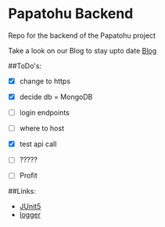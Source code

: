 # Papatohu Backend

Repo for the backend of the Papatohu project

Take a look on our Blog to stay upto date [Blog](https://papatohu.wordpress.com/blog/)

##ToDo's:
- [x] change to https
- [x] decide db = MongoDB
- [ ] login endpoints
- [ ] where to host
- [x] test api call
- [ ] ?????
- [ ] Profit


##Links:
- [JUnit5](https://junit.org/junit5/docs/current/user-guide/)
- [logger](http://www.slf4j.org)
